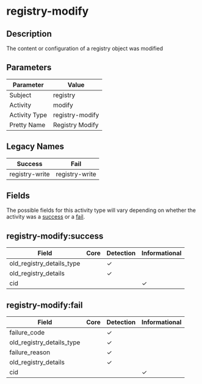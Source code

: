 registry-modify
===============

Description
-----------
The content or configuration of a registry object was modified

Parameters
----------
| Parameter     | Value           |
| ------------- | --------------- |
| Subject       | registry        |
| Activity      | modify          |
| Activity Type | registry-modify |
| Pretty Name   | Registry Modify |

Legacy Names
------------
| Success            | Fail               |
| ------------------ | ------------------ |
| registry-write<br> | registry-write<br> |

Fields
------

The possible fields for this activity type will vary depending on whether the activity was a [success](#registry-modifysuccess) or a [fail](#registry-modifyfail).


registry-modify:success
-----------------------

| Field                     | Core | Detection | Informational |
| ------------------------- | ---- | --------- | ------------- |
| old_registry_details_type |      | &#10003;  |               |
| old_registry_details      |      | &#10003;  |               |
| cid                       |      |           | &#10003;      |

registry-modify:fail
--------------------

| Field                     | Core | Detection | Informational |
| ------------------------- | ---- | --------- | ------------- |
| failure_code              |      | &#10003;  |               |
| old_registry_details_type |      | &#10003;  |               |
| failure_reason            |      | &#10003;  |               |
| old_registry_details      |      | &#10003;  |               |
| cid                       |      |           | &#10003;      |